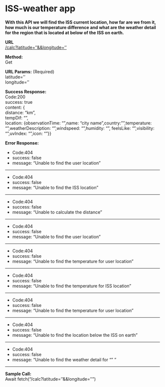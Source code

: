 # ISS-weather app

**With this API we will find the ISS current location, how far are we from it, how much is our temperature difference and what are the weather detail for the region that is located at below of the ISS on earth.**

**URL**  
[/calc?latitude=’’&&longitude=’’]()

**Method:**  
Get

**URL Params:** (Required)  
latitude=’’  
longitude=’’

**Success Response:**  
Code:200  
success: true  
content: {  
distance: “km”,  
tempDif: “”,  
location: {observationTime: “”,name: “city name”,country:””,temperature: “”,weatherDescription: “”,windspeed: “”,humidity: “”, feelsLike: “”,visibility: “”,uvIndex: “”,icon: “”}}

**Error Response:**

- Code:404
- success: false
- message: “Unable to find the user location”

---

- Code:404
- success: false
- message: “Unable to find the ISS location”

---

- Code:404
- success: false
- message: “Unable to calculate the distance”

---

- Code:404
- success: false
- message: “Unable to find the user location”

---

- Code:404
- success: false
- message: “Unable to find the temperature for user location”

---

- Code:404
- success: false
- message: “Unable to find the temperature for ISS location”

---

- Code:404
- success: false
- message: “Unable to find the temperature for user location”

---

- Code:404
- success: false
- message: “Unable to find the location below the ISS on earth”

---

- Code:404
- success: false
- message: “Unable to find the weather detail for “” ”

---

**Sample Call:**  
Await fetch(“/calc?latitude=’’&&longitude=’’”)
